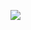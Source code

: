![](https://automationghana.com/wp-content/uploads/elementor/thumbs/smart-guard-I-1-qv7eqxh47vhlc1ujcegflio7loxwl9aimftkmkruo0.jpg)

